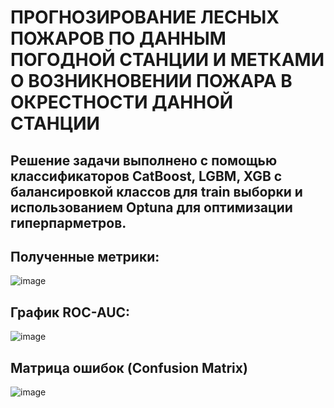 # ПРОГНОЗИРОВАНИЕ ЛЕСНЫХ ПОЖАРОВ ПО ДАННЫМ ПОГОДНОЙ СТАНЦИИ И МЕТКАМИ О ВОЗНИКНОВЕНИИ ПОЖАРА В ОКРЕСТНОСТИ ДАННОЙ СТАНЦИИ

## Решение задачи выполнено с помощью классификаторов CatBoost, LGBM, XGB c балансировкой классов для train выборки и использованием Optuna для оптимизации гиперпарметров.

## Полученные метрики:
![image](https://github.com/GorshkovAndrey/Forest_fires/assets/130226207/bf057807-d2c3-47eb-9428-d3bd6cfe96e8)

## График ROC-AUC:
![image](https://github.com/GorshkovAndrey/Forest_fires/assets/130226207/23fef504-46bd-4cdb-a949-53730bf4ff8d)

## Матрица ошибок (Confusion Matrix)
![image](https://github.com/GorshkovAndrey/Forest_fires/assets/130226207/fa1448a4-f837-423f-9881-49b4b5bc66a7)

